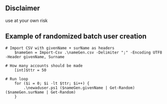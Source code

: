 ## Disclaimer

use at your own risk

## Example of randomized batch user creation

```PS
# Import CSV with givenName + surName as headers 
    $nameGen = Import-Csv .\nameGen.csv -Delimiter ";" -Encoding UTF8 -Header givenName, Surname
    
# How many accounts should be made
    [int]$ttr = 50

# Run loop
    for ($i = 0; $i -lt $ttr; $i++) {
        .\newaduser.ps1 ($nameGen.givenName | Get-Random) ($nameGen.surName | Get-Random)
    } 
```
